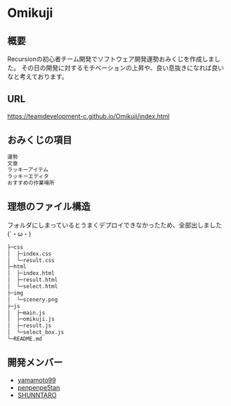 # Omikuji
## 概要
Recursionの初心者チーム開発でソフトウェア開発運勢おみくじを作成しました。
その日の開発に対するモチベーションの上昇や、良い息抜きになれば良いなと考えております。

## URL
https://teamdevelopment-c.github.io/Omikuji/index.html



## おみくじの項目

```bash
運勢
文章
ラッキーアイテム
ラッキーエディタ
おすすめの作業場所
```

## 理想のファイル構造
フォルダにしまっているとうまくデプロイできなかったため、全部出しました(´・ω・)
```bash
├─css
│  ├─index.css 
│  └─result.css
├─html
│  ├─index.html
│  ├─result.html
│  └─select.html
├─img
│  └─scenery.png
├─js
│  ├─main.js
│  ├─omikuji.js
│  ├─result.js
│  └─select_box.js
└─README.md
```

## 開発メンバー
- [yamamoto99](https://github.com/yamamoto99)
- [penpenpe5tan](https://github.com/penpenpe5tan)
- [SHUNNTARO](https://github.com/SHUNNTARO)
